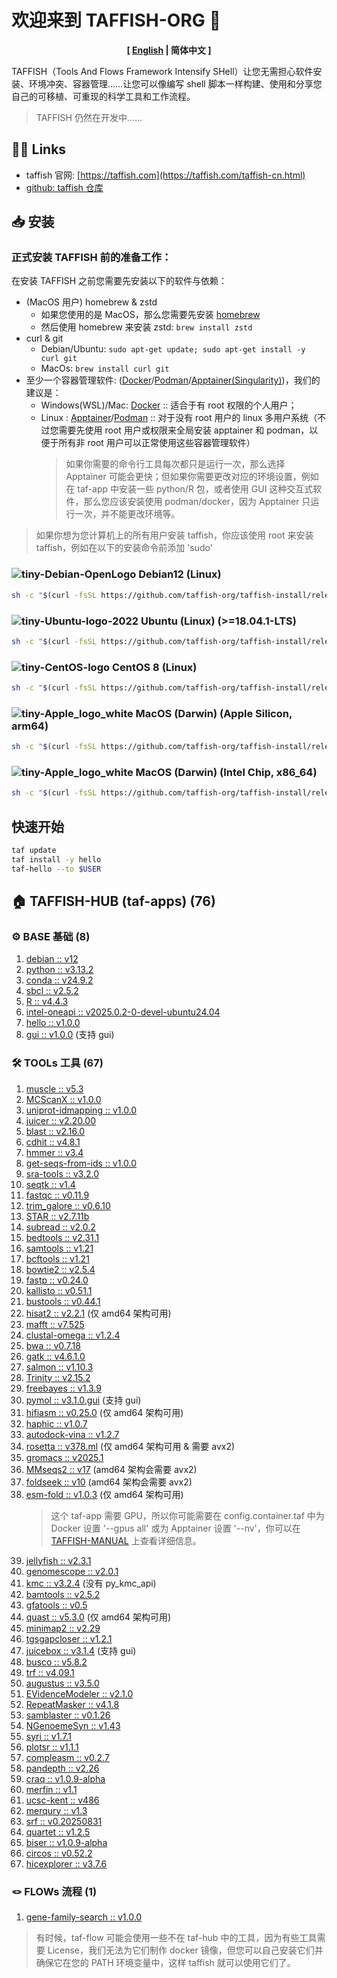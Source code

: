 # 欢迎来到 TAFFISH-ORG 👋

<p align="center"><strong>[ <a href="./README.md">English</a> | 简体中文 ]</strong></p>

TAFFISH（Tools And Flows Framework Intensify SHell）让您无需担心软件安装、环境冲突、容器管理……让您可以像编写 shell 脚本一样构建、使用和分享您自己的可移植、可重现的科学工具和工作流程。
> TAFFISH 仍然在开发中……



## ⛓️‍💥 Links
- taffish 官网: [https://taffish.com](https://taffish.com/taffish-cn.html)
- [github: taffish 仓库](https://github.com/taffish-org/taffish-hub)



## 📥 安装

### 正式安装 TAFFISH 前的准备工作：
在安装 TAFFISH 之前您需要先安装以下的软件与依赖：
- (MacOS 用户) homebrew & zstd
  - 如果您使用的是 MacOS，那么您需要先安装 [homebrew](https://brew.sh/zh-cn/)
  - 然后使用 homebrew 来安装 zstd: `brew install zstd`
- curl & git
  - Debian/Ubuntu: `sudo apt-get update; sudo apt-get install -y curl git`
  - MacOs: `brew install curl git`
- 至少一个容器管理软件: ([Docker](https://www.docker.com/)/[Podman](https://podman.io/)/[Apptainer(Singularity)](https://apptainer.org/index.html))，我们的建议是：
  - Windows(WSL)/Mac: [Docker](https://www.docker.com/) :: 适合于有 root 权限的个人用户；
  - Linux : [Apptainer](https://apptainer.org/index.html)/[Podman](https://podman.io/) :: 对于没有 root 用户的 linux 多用户系统（不过您需要先使用 root 用户或权限来全局安装 apptainer 和 podman，以便于所有非 root 用户可以正常使用这些容器管理软件）
    > 如果你需要的命令行工具每次都只是运行一次，那么选择 Apptainer 可能会更快；但如果你需要更改对应的环境设置，例如在 taf-app 中安装一些 python/R 包，或者使用 GUI 这种交互式软件，那么您应该安装使用 podman/docker，因为 Apptainer 只运行一次，并不能更改环境等。

> 如果你想为您计算机上的所有用户安装 taffish，你应该使用 root 来安装 taffish，例如在以下的安装命令前添加 'sudo'

### ![tiny-Debian-OpenLogo](https://github.com/user-attachments/assets/fc2e8de9-fbfc-4675-8d37-5181474be5b3) Debian12 (Linux)

```bash
sh -c "$(curl -fsSL https://github.com/taffish-org/taffish-install/releases/download/latest/install-taffish-debian12-amd64-beta.sh)" -n
```

### ![tiny-Ubuntu-logo-2022](https://github.com/user-attachments/assets/fcdbcd66-0fe8-42a9-bf44-714c24d0fbdf) Ubuntu (Linux) (>=18.04.1-LTS)

```bash
sh -c "$(curl -fsSL https://github.com/taffish-org/taffish-install/releases/download/latest/install-taffish-ubuntu-amd64-beta.sh)" -n
```

### ![tiny-CentOS-logo](https://github.com/user-attachments/assets/676ffdc2-2f42-4fe1-b6b7-334b84b155f3) CentOS 8 (Linux)

```bash
sh -c "$(curl -fsSL https://github.com/taffish-org/taffish-install/releases/download/latest/install-taffish-centos8-amd64-beta.sh)" -n
```

### ![tiny-Apple_logo_white](https://github.com/user-attachments/assets/36d1ec28-1577-4cd0-a10a-cdaf08952771) MacOS (Darwin) (Apple Silicon, arm64)

```bash
sh -c "$(curl -fsSL https://github.com/taffish-org/taffish-install/releases/download/latest/install-taffish-darwin-arm64-beta.sh)" -n
```

### ![tiny-Apple_logo_white](https://github.com/user-attachments/assets/36d1ec28-1577-4cd0-a10a-cdaf08952771) MacOS (Darwin) (Intel Chip, x86_64)

```bash
sh -c "$(curl -fsSL https://github.com/taffish-org/taffish-install/releases/download/latest/install-taffish-darwin-amd64-beta.sh)" -n
```



## 快速开始

```bash
taf update
taf install -y hello
taf-hello --to $USER
```



## 🏠 TAFFISH-HUB (taf-apps) (76)

### ⚙️ BASE 基础 (8)
1. [debian :: v12](https://github.com/taffish-org/debian)
2. [python :: v3.13.2](https://github.com/taffish-org/python)
3. [conda :: v24.9.2](https://github.com/taffish-org/conda)
4. [sbcl :: v2.5.2](https://github.com/taffish-org/sbcl)
5. [R :: v4.4.3](https://github.com/taffish-org/R)
6. [intel-oneapi :: v2025.0.2-0-devel-ubuntu24.04](https://github.com/taffish-org/intel-oneapi)
7. [hello :: v1.0.0](https://github.com/taffish-org/hello)
8. [gui :: v1.0.0](https://github.com/taffish-org/gui) (支持 gui)

### 🛠️ TOOLs 工具 (67)
1. [muscle :: v5.3](https://github.com/taffish-org/muscle)
2. [MCScanX :: v1.0.0](https://github.com/taffish-org/MCScanX)
3. [uniprot-idmapping :: v1.0.0](https://github.com/taffish-org/uniprot-idmapping)
4. [juicer :: v2.20.00](https://github.com/taffish-org/juicer)
5. [blast :: v2.16.0](https://github.com/taffish-org/blast)
6. [cdhit :: v4.8.1](https://github.com/taffish-org/cdhit)
7. [hmmer :: v3.4](https://github.com/taffish-org/hmmer)
8. [get-seqs-from-ids :: v1.0.0](https://github.com/taffish-org/get-seqs-from-ids)
9. [sra-tools :: v3.2.0](https://github.com/taffish-org/sra-tools)
10. [seqtk :: v1.4](https://github.com/taffish-org/seqtk)
11. [fastqc :: v0.11.9](https://github.com/taffish-org/fastqc)
12. [trim_galore :: v0.6.10](https://github.com/taffish-org/trim_galore)
13. [STAR :: v2.7.11b](https://github.com/taffish-org/STAR)
14. [subread :: v2.0.2](https://github.com/taffish-org/subread)
15. [bedtools :: v2.31.1](https://github.com/taffish-org/bedtools)
16. [samtools :: v1.21](https://github.com/taffish-org/samtools)
17. [bcftools :: v1.21](https://github.com/taffish-org/bcftools)
18. [bowtie2 :: v2.5.4](https://github.com/taffish-org/bowtie2)
19. [fastp :: v0.24.0](https://github.com/taffish-org/fastp)
20. [kallisto :: v0.51.1](https://github.com/taffish-org/kallisto)
21. [bustools :: v0.44.1](https://github.com/taffish-org/bustools)
22. [hisat2 :: v2.2.1](https://github.com/taffish-org/hisat2) (仅 amd64 架构可用)
23. [mafft :: v7.525](https://github.com/taffish-org/mafft)
24. [clustal-omega :: v1.2.4](https://github.com/taffish-org/clustal-omega)
25. [bwa :: v0.7.18](https://github.com/taffish-org/bwa)
26. [gatk :: v4.6.1.0](https://github.com/taffish-org/gatk)
27. [salmon :: v1.10.3](https://github.com/taffish-org/salmon)
28. [Trinity :: v2.15.2](https://github.com/taffish-org/Trinity)
29. [freebayes :: v1.3.9](https://github.com/taffish-org/freebayes)
30. [pymol :: v3.1.0.gui](https://github.com/taffish-org/pymol) (支持 gui)
31. [hifiasm :: v0.25.0](https://github.com/taffish-org/hifiasm) (仅 amd64 架构可用)
32. [haphic :: v1.0.7](https://github.com/taffish-org/haphic)
33. [autodock-vina :: v1.2.7](https://github.com/taffish-org/autodock-vina)
34. [rosetta :: v378.ml](https://github.com/taffish-org/rosetta) (仅 amd64 架构可用 & 需要 avx2)
35. [gromacs :: v2025.1](https://github.com/taffish-org/gromacs)
36. [MMseqs2 :: v17](https://github.com/taffish-org/MMseqs2) (amd64 架构会需要 avx2)
37. [foldseek :: v10](https://github.com/taffish-org/foldseek) (amd64 架构会需要 avx2)
38. [esm-fold :: v1.0.3](https://github.com/taffish-org/esm-fold) (仅 amd64 架构可用)
    > 这个 taf-app 需要 GPU，所以你可能需要在 config.container.taf 中为 Docker 设置 '--gpus all' 或为 Apptainer 设置 '--nv'，你可以在 [TAFFISH-MANUAL](https://taffish.com/docs.html) 上查看详细信息。
39. [jellyfish :: v2.3.1](https://github.com/taffish-org/jellyfish)
40. [genomescope :: v2.0.1](https://github.com/taffish-org/genomescope)
41. [kmc :: v3.2.4](https://github.com/taffish-org/kmc) (没有 py_kmc_api)
42. [bamtools :: v2.5.2](https://github.com/taffish-org/bamtools)
43. [gfatools :: v0.5](https://github.com/taffish-org/gfatools)
44. [quast :: v5.3.0](https://github.com/taffish-org/quast) (仅 amd64 架构可用)
45. [minimap2 :: v2.29](https://github.com/taffish-org/minimap2)
46. [tgsgapcloser :: v1.2.1](https://github.com/taffish-org/tgsgapcloser)
47. [juicebox :: v3.1.4](https://github.com/taffish-org/juicebox) (支持 gui)
48. [busco :: v5.8.2](https://github.com/taffish-org/busco)
49. [trf :: v4.09.1](https://github.com/taffish-org/trf)
50. [augustus :: v3.5.0](https://github.com/taffish-org/augustus)
51. [EVidenceModeler :: v2.1.0](https://github.com/taffish-org/EVidenceModeler)
52. [RepeatMasker :: v4.1.8](https://github.com/taffish-org/RepeatMasker)
53. [samblaster :: v0.1.26](https://github.com/taffish-org/samblaster)
54. [NGenoemeSyn :: v1.43](https://github.com/taffish-org/NGenomeSyn)
55. [syri :: v1.7.1](https://github.com/taffish-org/syri)
56. [plotsr :: v1.1.1](https://github.com/taffish-org/plotsr)
57. [compleasm :: v0.2.7](https://github.com/taffish-org/compleasm)
58. [pandepth :: v2.26](https://github.com/taffish-org/pandepth)
59. [craq :: v1.0.9-alpha](https://github.com/taffish-org/craq)
60. [merfin :: v1.1](https://github.com/taffish-org/merfin)
61. [ucsc-kent :: v486](https://github.com/taffish-org/ucsc-kent)
62. [merqury :: v1.3](https://github.com/taffish-org/merqury)
63. [srf :: v0.20250831](https://github.com/taffish-org/srf)
64. [quartet :: v1.2.5](https://github.com/taffish-org/quartet)
65. [biser :: v1.0.9-alpha](https://github.com/taffish-org/biser)
66. [circos :: v0.52.2](https://github.com/taffish-org/circos)
67. [hicexplorer :: v3.7.6](https://github.com/taffish-org/hicexplorer)

### 🪢 FLOWs 流程 (1)
1. [gene-family-search :: v1.0.0](https://github.com/taffish-org/gene-family-search)

> 有时候，taf-flow 可能会使用一些不在 taf-hub 中的工具，因为有些工具需要 License，我们无法为它们制作 docker 镜像，但您可以自己安装它们并确保它在您的 PATH 环境变量中，这样 taffish 就可以使用它们了。

